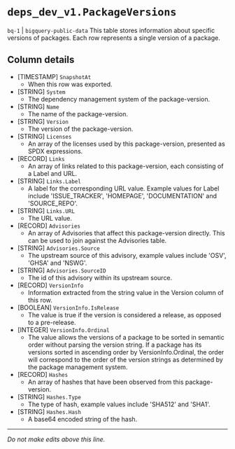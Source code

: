 # `deps_dev_v1.PackageVersions`
`bq-1` | `bigquery-public-data`
This table stores information about specific versions of packages. Each row represents a single version of a package.

## Column details
* [TIMESTAMP] `SnapshotAt`
  - When this row was exported.
* [STRING]    `System`
  - The dependency management system of the package-version.
* [STRING]    `Name`
  - The name of the package-version.
* [STRING]    `Version`
  - The version of the package-version.
* [STRING]    `Licenses`
  - An array of the licenses used by this package-version, presented as SPDX expressions.
* [RECORD]    `Links`
  - An array of links related to this package-version, each consisting of a Label and URL.
* [STRING]    `Links.Label`
  - A label for the corresponding URL value. Example values for Label include 'ISSUE_TRACKER', 'HOMEPAGE', 'DOCUMENTATION' and 'SOURCE_REPO'.
* [STRING]    `Links.URL`
  - The URL value.
* [RECORD]    `Advisories`
  - An array of Advisories that affect this package-version directly. This can be used to join against the Advisories table.
* [STRING]    `Advisories.Source`
  - The upstream source of this advisory, example values include 'OSV', 'GHSA' and 'NSWG'.
* [STRING]    `Advisories.SourceID`
  - The id of this advisory within its upstream source.
* [RECORD]    `VersionInfo`
  - Information extracted from the string value in the Version column of this row.
* [BOOLEAN]   `VersionInfo.IsRelease`
  - The value is true if the version is considered a release, as opposed to a pre-release. 
* [INTEGER]   `VersionInfo.Ordinal`
  - The value allows the versions of a package to be sorted in semantic order without parsing the version string. If a package has its versions sorted in ascending order by VersionInfo.Ordinal, the order will correspond to the order of the version strings as determined by the package management system.
* [RECORD]    `Hashes`
  - An array of hashes that have been observed from this package-version.
* [STRING]    `Hashes.Type`
  - The type of hash, example values include 'SHA512' and 'SHA1'.
* [STRING]    `Hashes.Hash`
  - A base64 encoded string of the hash.

-------------------------------------------------------------------------------
*Do not make edits above this line.*
